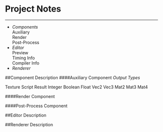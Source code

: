 Project Notes
=============
----------------
* _Components_  
Auxiliary  
Render  
Post-Process  
* _Editor_  
Preview  
Timing Info  
Compiler Info  
* _Renderer_

##Component Description
####Auxiliary Component
_Output Types_

Texture
Script Result
Integer
Boolean
Float
Vec2
Vec3
Mat2
Mat3
Mat4

####Render Component

####Post-Process Component

##Editor Description

##Renderer Description